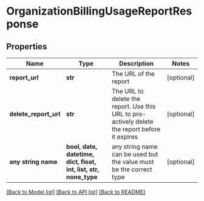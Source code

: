 # OrganizationBillingUsageReportResponse


## Properties
Name | Type | Description | Notes
------------ | ------------- | ------------- | -------------
**report_url** | **str** | The URL of the report | [optional] 
**delete_report_url** | **str** | The URL to delete the report. Use this URL to pro-actively delete the report before it expires | [optional] 
**any string name** | **bool, date, datetime, dict, float, int, list, str, none_type** | any string name can be used but the value must be the correct type | [optional]

[[Back to Model list]](../README.md#documentation-for-models) [[Back to API list]](../README.md#documentation-for-api-endpoints) [[Back to README]](../README.md)



